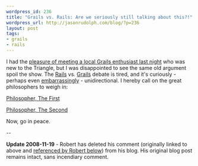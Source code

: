 ```yaml
---
wordpress_id: 236
title: "Grails vs. Rails: Are we seriously still talking about this?!"
wordpress_url: http://jasonrudolph.com/blog/?p=236
layout: post
tags:
- grails
- rails
---
```

I had the [pleasure of meeting a local Grails enthusiast last night](http://twitter.com/jasonrudolph/status/1010492093 "Twitter / Jason Rudolph: Checking out @robertfischer's Grails presentation at TriJUG") who was new to the Triangle, but I was disappointed to see the same old argument spoil the show.  The <a class="tag" href="#" name="jasonrudolph.com/blog &raquo; Rails">Rails</a> vs. <a class="tag" href="#" name="jasonrudolph.com/blog &raquo; Grails">Grails</a> debate is tired, and it's curiously - perhaps even [embarrassingly](http://blog.enfranchisedmind.com/2008/11/intro-to-grails-presentation-slides//#comment-33865 "Enfranchised Mind &raquo; &#8220;Intro to Grails&#8221; Presentation Slides") - unidirectional. I hereby call on the great philosophers to weigh in:

[Philosopher, The First](http://www.youtube.com/watch?v=aMfr2CgIPhg "YouTube: Rodney King - Can We All Get Along...")

[Philosopher, The Second](http://www.vanderburg.org/Blog/Software/Development/koan.blog "Glenn Vanderburg: Six of One, a Half Dozen of the Other")

Now, go in peace.

--

**Update 2008-11-19** - Robert has deleted his comment (originally linked to above and [referenced by Robert below](http://jasonrudolph.com/blog/2008/11/18/grails-vs-rails-are-we-seriously-still-talking-about-this/#comment-14775 "jasonrudolph.com/blog - Comment by Robert Fischer")) from his blog.  His original blog post remains intact, sans incendiary comment.
